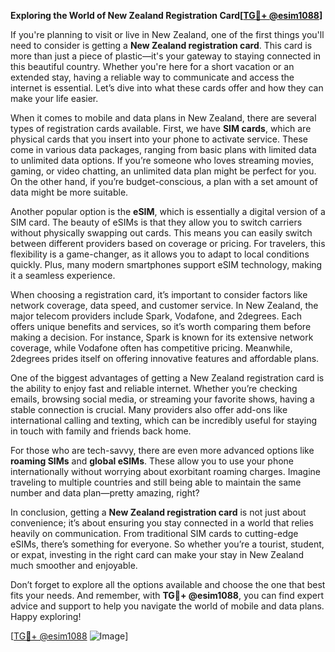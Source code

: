 **Exploring the World of New Zealand Registration Card[[TG💪+ @esim1088](https://t.me/s/esim1088)]**

If you're planning to visit or live in New Zealand, one of the first things you'll need to consider is getting a **New Zealand registration card**. This card is more than just a piece of plastic—it's your gateway to staying connected in this beautiful country. Whether you're here for a short vacation or an extended stay, having a reliable way to communicate and access the internet is essential. Let’s dive into what these cards offer and how they can make your life easier.

When it comes to mobile and data plans in New Zealand, there are several types of registration cards available. First, we have **SIM cards**, which are physical cards that you insert into your phone to activate service. These come in various data packages, ranging from basic plans with limited data to unlimited data options. If you’re someone who loves streaming movies, gaming, or video chatting, an unlimited data plan might be perfect for you. On the other hand, if you’re budget-conscious, a plan with a set amount of data might be more suitable.

Another popular option is the **eSIM**, which is essentially a digital version of a SIM card. The beauty of eSIMs is that they allow you to switch carriers without physically swapping out cards. This means you can easily switch between different providers based on coverage or pricing. For travelers, this flexibility is a game-changer, as it allows you to adapt to local conditions quickly. Plus, many modern smartphones support eSIM technology, making it a seamless experience.

When choosing a registration card, it’s important to consider factors like network coverage, data speed, and customer service. In New Zealand, the major telecom providers include Spark, Vodafone, and 2degrees. Each offers unique benefits and services, so it’s worth comparing them before making a decision. For instance, Spark is known for its extensive network coverage, while Vodafone often has competitive pricing. Meanwhile, 2degrees prides itself on offering innovative features and affordable plans.

One of the biggest advantages of getting a New Zealand registration card is the ability to enjoy fast and reliable internet. Whether you’re checking emails, browsing social media, or streaming your favorite shows, having a stable connection is crucial. Many providers also offer add-ons like international calling and texting, which can be incredibly useful for staying in touch with family and friends back home.

For those who are tech-savvy, there are even more advanced options like **roaming SIMs** and **global eSIMs**. These allow you to use your phone internationally without worrying about exorbitant roaming charges. Imagine traveling to multiple countries and still being able to maintain the same number and data plan—pretty amazing, right?

In conclusion, getting a **New Zealand registration card** is not just about convenience; it’s about ensuring you stay connected in a world that relies heavily on communication. From traditional SIM cards to cutting-edge eSIMs, there’s something for everyone. So whether you’re a tourist, student, or expat, investing in the right card can make your stay in New Zealand much smoother and enjoyable.

Don’t forget to explore all the options available and choose the one that best fits your needs. And remember, with **TG💪+ @esim1088**, you can find expert advice and support to help you navigate the world of mobile and data plans. Happy exploring!

[[TG💪+ @esim1088](https://t.me/s/esim1088) ![Image](https://i.postimg.cc/Y0z9fWf4/image.png)]